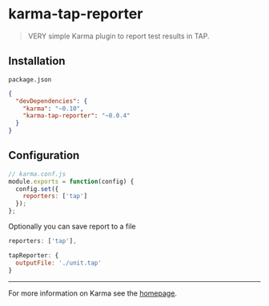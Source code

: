 # karma-tap-reporter

> VERY simple Karma plugin to report test results in TAP.

## Installation

`package.json`
```json
{
  "devDependencies": {
    "karma": "~0.10",
    "karma-tap-reporter": "~0.0.4"
  }
}
```

## Configuration
```js
// karma.conf.js
module.exports = function(config) {
  config.set({
    reporters: ['tap']
  });
};
```

Optionally you can save report to a file
```js
reporters: ['tap'],

tapReporter: {
  outputFile: './unit.tap'
}
```
----

For more information on Karma see the [homepage].

[homepage]: http://karma-runner.github.com
